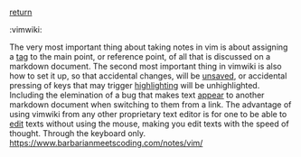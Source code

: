 [return](index)

:vimwiki:

The very most important thing about taking notes in vim is about assigning a [tag](tag) to the main point, or reference point, of all that is discussed on a markdown document. The second most important thing in vimwiki is also how to set it up, so that accidental changes, will be [unsaved](unsaved), or accidental pressing of keys that may trigger [highlighting](highlighting) will be unhighlighted. Including the elemination of a bug that makes text [appear](textappear) to another markdown document when switching to them from a link. The advantage of using vimwiki from any other proprietary text editor is for one to be able to [edit](vimwikiedit) texts without using the mouse, making you edit texts with the speed of thought. Through the keyboard only.
https://www.barbarianmeetscoding.com/notes/vim/
